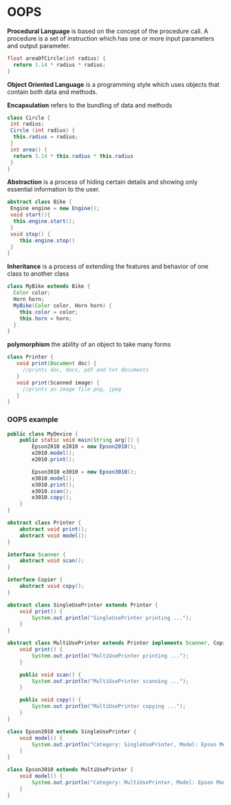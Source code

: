 # OOPS

__Procedural Language__ is based on the concept of the procedure call. A procedure is a set of instruction which has one or more input parameters and output parameter.
```C
float areaOfCircle(int radius) {
  return 3.14 * radius * radius;
}
```
__Object Oriented Language__ is a programming style which uses objects that contain both data and methods.

__Encapsulation__ refers to the bundling of data and methods
```java
class Circle {
 int radius;
 Circle (int radius) {
  this.radius = radius;
 }
 int area() {
  return 3.14 * this.radius * this.radius 
 }
}
```
__Abstraction__ is a process of hiding certain details and showing only essential information to the user.
```java
abstract class Bike {
 Engine engine = new Engine();
 void start(){
  this.engine.start();
 }
 void stop() {
    this.engine.stop()
 }
}
```
__Inheritance__ is a process of extending the features and behavior of one class to another class
```java
class MyBike extends Bike {
  Color color;
  Horn horn;
  MyBike(Color color, Horn horn) {
    this.color = color;
    this.horn = horn;
  }
}
```
__polymorphism__ the ability of an object to take many forms
```java
class Printer {
   void print(Document doc) {
     //prints doc, docx, pdf and txt documents
   }
   void print(Scanned image) {
     //prints an image file png, jpeg
   }
}
```
### OOPS example
```java
public class MyDevice {
	public static void main(String arg[]) {
		Epson2010 e2010 = new Epson2010();
		e2010.model();
		e2010.print();

		Epson3010 e3010 = new Epson3010();
		e3010.model();
		e3010.print();
		e3010.scan();
		e3010.copy();
	}
}

abstract class Printer {
	abstract void print();
	abstract void model();
}

interface Scanner {
	abstract void scan();
}

interface Copier {
	abstract void copy();
}

abstract class SingleUsePrinter extends Printer {
	void print() {
		System.out.println("SingleUsePrinter printing ...");
	}
}

abstract class MultiUsePrinter extends Printer implements Scanner, Copier {
	void print() {
		System.out.println("MultiUsePrinter printing ...");
	}

	public void scan() {
		System.out.println("MultiUsePrinter scanning ...");
	}

	public void copy() {
		System.out.println("MultiUsePrinter copying ...");
	}
}

class Epson2010 extends SingleUsePrinter {
	void model() {
		System.out.println("Category: SingleUsePrinter, Model: Epson Model 2010");
	}
}

class Epson3010 extends MultiUsePrinter {
	void model() {
		System.out.println("Category: MultiUsePrinter, Model: Epson Model 3010");
	}
}

```
